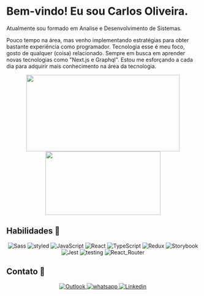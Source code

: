 # Bem-vindo! Eu sou Carlos Oliveira.

Atualmente sou formado em Analise e Desenvolvimento de Sistemas.

Pouco tempo na área, mas venho implementando estratégias para obter bastante experiência como programador. Tecnologia esse é meu foco, gosto de qualquer (coisa) relacionado. Sempre em busca em aprender novas tecnologias como "Next.js e Graphql". Estou me esforçando a cada dia para adquirir mais conhecimento na área da tecnologia.

<p align="center">
  <a href="https://github.com/carlossroliveira">
    <img align="center" height="200" width="400" src= "https://github-readme-stats.vercel.app/api?username=carlossroliveira&show_icons=true&theme=radical&layout=donut&bg_color=00,6C49D0,362293&title_color=FFF&icon_color=FFF&text_color=FFF"/>
  </a>
  <a href="https://github.com/carlossroliveira">
    <img align="center" height="166" width="300" src= "https://github-readme-stats.vercel.app/api/top-langs/?username=carlossroliveira&layout=donut&bg_color=00,6C49D0,362293&title_color=FFF&icon_color=FFF&text_color=FFF"/>
  </a>
</p>

## Habilidades 🚀

<p align="center">
    <img src="https://img.shields.io/badge/Sass-CC6699?style=for-the-badge&logo=sass&logoColor=white" alt ="Sass"/>
    <img src="https://img.shields.io/badge/styled--components-DB7093?style=for-the-badge&logo=styled-components&logoColor=white" alt ="styled"/>
    <img src="https://img.shields.io/badge/JavaScript-F7DF1E?style=for-the-badge&logo=javascript&logoColor=black" alt ="JavaScript"/>
    <img src="https://img.shields.io/badge/React-20232A?style=for-the-badge&logo=react&logoColor=61DAFB" alt="React"/>
    <img src="https://img.shields.io/badge/TypeScript-007ACC?style=for-the-badge&logo=typescript&logoColor=white" alt="TypeScript"/>
    <img src="https://img.shields.io/badge/Redux-593D88?style=for-the-badge&logo=redux&logoColor=white" alt="Redux"/>
    <img src="https://img.shields.io/badge/Storybook-rgb(255, 71, 133)?style=for-the-badge&logo=storybook&logoColor=white" alt="Storybook"/>
    <img src="https://img.shields.io/badge/Jest-323330?style=for-the-badge&logo=Jest&logoColor=white" alt="Jest"/>
    <img src="https://img.shields.io/badge/testing%20library-323330?style=for-the-badge&logo=testing-library&logoColor=red" alt="testing"/>
    <img src="https://img.shields.io/badge/React_Router-CA4245?style=for-the-badge&logo=react-router&logoColor=white" alt="React_Router"/>
</p>

## Contato 📱

<p align = "center">
  <a href="mailto:carlos.sroliveira@hotmail.com" target="_blank">
    <img src="https://img.shields.io/badge/Outlook-0078D4?style=for-the-badge&logo=microsoft-outlook&logoColor=white" alt="Outlook"/>
  </a>
  <a href="https://api.whatsapp.com/send/?phone=5571992567831&text&type=phone_number&app_absent=0" target="_blank">
    <img src="https://img.shields.io/badge/WhatsApp-25D366?style=for-the-badge&logo=whatsapp&logoColor=white" alt="whatsapp"/>
  </a>
  <a href="https://www.linkedin.com/in/carlos-oliveira-ab93941a1/" target="_blank">
    <img src="https://img.shields.io/badge/LinkedIn-0077B5?style=for-the-badge&logo=linkedin&logoColor=white" alt="Linkedin"/>
  </a>
</p>
